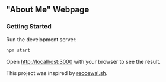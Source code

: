 ## "About Me" Webpage

### Getting Started

Run the development server:

```bash
npm start
```

Open [http://localhost:3000](http://localhost:3000) with your browser to see the result.

This project was inspired by [reccewal.sh](https://github.com/Brikwerk/reecewal.sh).
